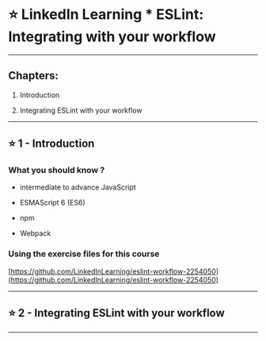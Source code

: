 # :star: LinkedIn Learning * ESLint: Integrating with your workflow

---

## Chapters:

1. Introduction

2. Integrating ESLint with your workflow

---

## :star: 1 - Introduction


### What you should know ?

- intermediate to advance JavaScript

- ESMAScript 6 (ES6)

- npm

- Webpack

### Using the exercise files for this course

[https://github.com/LinkedInLearning/eslint-workflow-2254050](https://github.com/LinkedInLearning/eslint-workflow-2254050)

---

## :star: 2 - Integrating ESLint with your workflow

---

